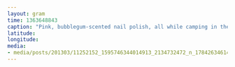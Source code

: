 ```yaml
---
layout: gram
time: 1363648843
caption: "Pink, bubblegum-scented nail polish, all while camping in the woods. Fanny ain't nothing but classy."
latitude: 
longitude: 
media:
- media/posts/201303/11252152_1595746344014913_2134732472_n_17842634614000351.jpg
---
```

